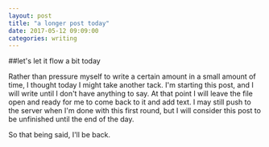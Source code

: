 ```yaml
---
layout: post
title: "a longer post today"
date: 2017-05-12 09:09:00
categories: writing
---
```

##let's let it flow a bit today

Rather than pressure myself to write a certain amount in a small amount of time, I thought today I might take another tack. I'm starting this post, and I will write until I don't have anything to say. At that point I will leave the file open and ready for me to come back to it and add text. I may still push to the server when I'm done with this first round, but I will consider this post to be unfinished until the end of the day.

So that being said, I'll be back.
